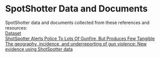 # SpotShotter Data and Documents

SpotShotter data and documents collected from these references and resources:  
[Dataset](http://images.forbes.com/special-report/2016/shotspotter/static/data/ShotSpotter-Data.zip)  
[ShotSpotter Alerts Police To Lots Of Gunfire, But Produces Few Tangible](http://www.forbes.com/sites/mattdrange/2016/11/17/shotspotter-alerts-police-to-lots-of-gunfire-but-produces-few-tangible-results/#75aa81612539)  
[The geography, incidence, and underreporting of gun violence: New evidence using ShotSpotter data](https://www.brookings.edu/research/the-geography-incidence-and-underreporting-of-gun-violence-new-evidence-using-shotspotter-data/)  
